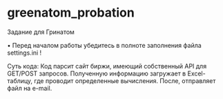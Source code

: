 # greenatom_probation
Задание для Гринатом

• Перед началом работы убедитесь в полноте заполнения файла settings.ini !

Суть кода:
Код парсит сайт биржи, имеющий собственный API для GET/POST запросов. Полученную информацию загружает в Excel-таблицу, где проводит определенные вычисления. После, отправляет файл на e-mail.
